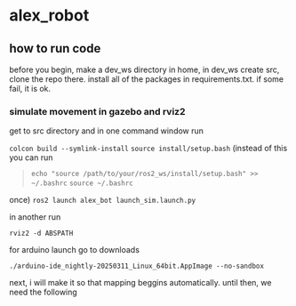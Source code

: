 # alex_robot

## how to run code

before you begin, make a dev_ws directory in home, in dev_ws create src, clone the repo there. install all of the packages in requirements.txt. if some fail, it is ok.

### simulate movement in gazebo and rviz2

get to src directory and in one command window run

`colcon build --symlink-install`
`source install/setup.bash` (instead of this you can run
>`echo "source /path/to/your/ros2_ws/install/setup.bash" >> ~/.bashrc`
>`source ~/.bashrc`

once)
`ros2 launch alex_bot launch_sim.launch.py`

in another run

`rviz2 -d ABSPATH`

for arduino launch go to downloads

`./arduino-ide_nightly-20250311_Linux_64bit.AppImage --no-sandbox`


next, i will make it so that mapping beggins automatically. until then, we need the following
